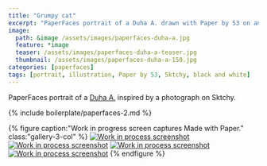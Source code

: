 ```yaml
---
title: "Grumpy cat"
excerpt: "PaperFaces portrait of a Duha A. drawn with Paper by 53 on an iPad."
image: 
  path: &image /assets/images/paperfaces-duha-a.jpg 
  feature: *image
  teaser: /assets/images/paperfaces-duha-a-teaser.jpg
  thumbnail: /assets/images/paperfaces-duha-a-150.jpg
categories: [paperfaces]
tags: [portrait, illustration, Paper by 53, Sktchy, black and white]
---
```


PaperFaces portrait of a [Duha A.](http://sktchy.com/tER3uD ) inspired by a photograph on Sktchy.

{% include boilerplate/paperfaces-2.md %}

{% figure caption:"Work in progress screen captures Made with Paper." class:"gallery-3-col" %}
[![Work in process screenshot](/assets/images/paperfaces-duha-a-process-1-600.jpg)](/assets/images/paperfaces-duha-a-process-1-lg.jpg) [![Work in process screenshot](/assets/images/paperfaces-duha-a-process-2-600.jpg)](/assets/images/paperfaces-duha-a-process-2-lg.jpg) [![Work in process screenshot](/assets/images/paperfaces-duha-a-process-3-600.jpg)](/assets/images/paperfaces-duha-a-process-3-lg.jpg) [![Work in process screenshot](/assets/images/paperfaces-duha-a-process-4-600.jpg)](/assets/images/paperfaces-duha-a-process-4-lg.jpg)
{% endfigure %}
